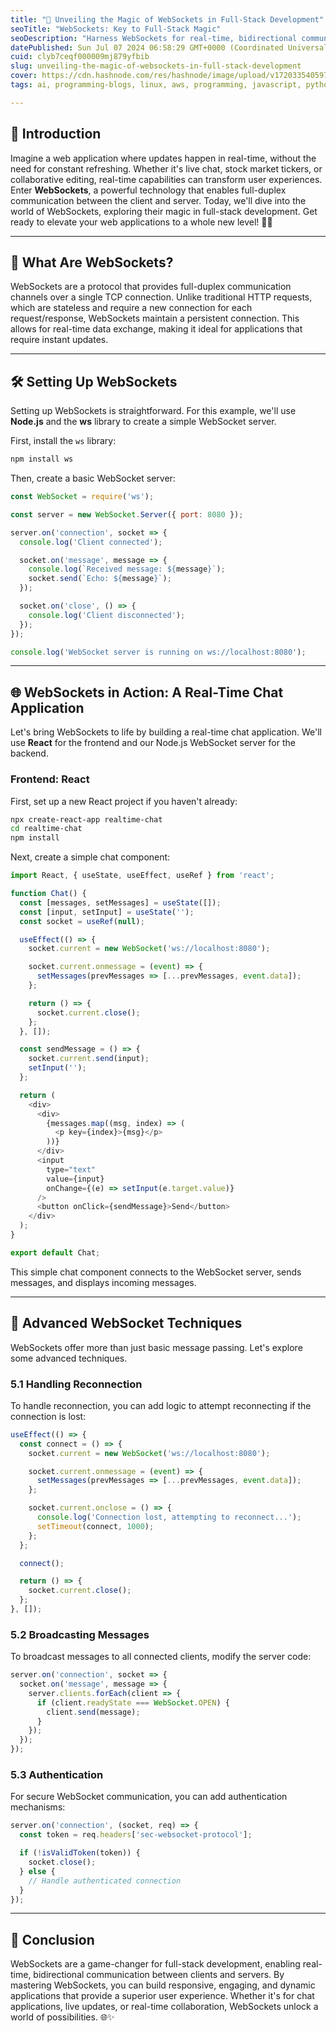 ```yaml
---
title: "🌟 Unveiling the Magic of WebSockets in Full-Stack Development"
seoTitle: "WebSockets: Key to Full-Stack Magic"
seoDescription: "Harness WebSockets for real-time, bidirectional communication to elevate your web applications! 🚀✨"
datePublished: Sun Jul 07 2024 06:58:29 GMT+0000 (Coordinated Universal Time)
cuid: clyb7ceqf000009mj879yfbib
slug: unveiling-the-magic-of-websockets-in-full-stack-development
cover: https://cdn.hashnode.com/res/hashnode/image/upload/v1720335405979/13ebf4a6-f5bf-42b9-aff6-0f0c04f7fa9c.webp
tags: ai, programming-blogs, linux, aws, programming, javascript, python, web-development, nodejs, machine-learning, webdev, html5, devops, frontend-development, nextjs

---
```


## 🌟 Introduction

Imagine a web application where updates happen in real-time, without the need for constant refreshing. Whether it's live chat, stock market tickers, or collaborative editing, real-time capabilities can transform user experiences. Enter **WebSockets**, a powerful technology that enables full-duplex communication between the client and server. Today, we'll dive into the world of WebSockets, exploring their magic in full-stack development. Get ready to elevate your web applications to a whole new level! 🚀✨

---

## 🤔 What Are WebSockets?

WebSockets are a protocol that provides full-duplex communication channels over a single TCP connection. Unlike traditional HTTP requests, which are stateless and require a new connection for each request/response, WebSockets maintain a persistent connection. This allows for real-time data exchange, making it ideal for applications that require instant updates.

---

## 🛠️ Setting Up WebSockets

Setting up WebSockets is straightforward. For this example, we'll use **Node.js** and the **ws** library to create a simple WebSocket server.

First, install the `ws` library:

```bash
npm install ws
```

Then, create a basic WebSocket server:

```javascript
const WebSocket = require('ws');

const server = new WebSocket.Server({ port: 8080 });

server.on('connection', socket => {
  console.log('Client connected');

  socket.on('message', message => {
    console.log(`Received message: ${message}`);
    socket.send(`Echo: ${message}`);
  });

  socket.on('close', () => {
    console.log('Client disconnected');
  });
});

console.log('WebSocket server is running on ws://localhost:8080');
```

---

## 🌐 WebSockets in Action: A Real-Time Chat Application

Let's bring WebSockets to life by building a real-time chat application. We'll use **React** for the frontend and our Node.js WebSocket server for the backend.

### Frontend: React

First, set up a new React project if you haven't already:

```bash
npx create-react-app realtime-chat
cd realtime-chat
npm install
```

Next, create a simple chat component:

```javascript
import React, { useState, useEffect, useRef } from 'react';

function Chat() {
  const [messages, setMessages] = useState([]);
  const [input, setInput] = useState('');
  const socket = useRef(null);

  useEffect(() => {
    socket.current = new WebSocket('ws://localhost:8080');

    socket.current.onmessage = (event) => {
      setMessages(prevMessages => [...prevMessages, event.data]);
    };

    return () => {
      socket.current.close();
    };
  }, []);

  const sendMessage = () => {
    socket.current.send(input);
    setInput('');
  };

  return (
    <div>
      <div>
        {messages.map((msg, index) => (
          <p key={index}>{msg}</p>
        ))}
      </div>
      <input
        type="text"
        value={input}
        onChange={(e) => setInput(e.target.value)}
      />
      <button onClick={sendMessage}>Send</button>
    </div>
  );
}

export default Chat;
```

This simple chat component connects to the WebSocket server, sends messages, and displays incoming messages.

---

## 🚀 Advanced WebSocket Techniques

WebSockets offer more than just basic message passing. Let's explore some advanced techniques.

### 5.1 Handling Reconnection

To handle reconnection, you can add logic to attempt reconnecting if the connection is lost:

```javascript
useEffect(() => {
  const connect = () => {
    socket.current = new WebSocket('ws://localhost:8080');

    socket.current.onmessage = (event) => {
      setMessages(prevMessages => [...prevMessages, event.data]);
    };

    socket.current.onclose = () => {
      console.log('Connection lost, attempting to reconnect...');
      setTimeout(connect, 1000);
    };
  };

  connect();

  return () => {
    socket.current.close();
  };
}, []);
```

### 5.2 Broadcasting Messages

To broadcast messages to all connected clients, modify the server code:

```javascript
server.on('connection', socket => {
  socket.on('message', message => {
    server.clients.forEach(client => {
      if (client.readyState === WebSocket.OPEN) {
        client.send(message);
      }
    });
  });
});
```

### 5.3 Authentication

For secure WebSocket communication, you can add authentication mechanisms:

```javascript
server.on('connection', (socket, req) => {
  const token = req.headers['sec-websocket-protocol'];

  if (!isValidToken(token)) {
    socket.close();
  } else {
    // Handle authenticated connection
  }
});
```

---

## 🎉 Conclusion

WebSockets are a game-changer for full-stack development, enabling real-time, bidirectional communication between clients and servers. By mastering WebSockets, you can build responsive, engaging, and dynamic applications that provide a superior user experience. Whether it's for chat applications, live updates, or real-time collaboration, WebSockets unlock a world of possibilities. 🌐✨